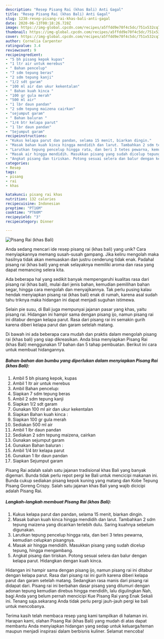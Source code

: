 ```yaml
---
description: "Resep Pisang Rai (khas Bali) Anti Gagal"
title: "Resep Pisang Rai (khas Bali) Anti Gagal"
slug: 1238-resep-pisang-rai-khas-bali-anti-gagal
date: 2020-06-13T00:18:26.728Z
image: https://img-global.cpcdn.com/recipes/a5ffdd9e70f4c5dc/751x532cq70/pisang-rai-khas-bali-foto-resep-utama.jpg
thumbnail: https://img-global.cpcdn.com/recipes/a5ffdd9e70f4c5dc/751x532cq70/pisang-rai-khas-bali-foto-resep-utama.jpg
cover: https://img-global.cpcdn.com/recipes/a5ffdd9e70f4c5dc/751x532cq70/pisang-rai-khas-bali-foto-resep-utama.jpg
author: Cornelia Carpenter
ratingvalue: 3.4
reviewcount: 9
recipeingredient:
- "5 bh pisang kepok kupas"
- "1 ltr air untuk merebus"
- " Bahan pencelup"
- "7 sdm tepung beras"
- "2 sdm tepung kanji"
- "1/2 sdt garam"
- "100 ml air dan ukur kekentalan"
- " Bahan kuah kinca "
- "100 gr gula merah"
- "500 ml air"
- "1 lbr daun pandan"
- "2 sdm tepung maizena cairkan"
- "sejumput garam"
- " Bahan baluran "
- "1/4 btr kelapa parut"
- "1 lbr daun pandan"
- "Sejumput garam"
recipeinstructions:
- "Kukus kelapa parut dan pandan, selama 15 menit, biarkan dingin."
- "Masak bahan kuah kinca hingga mendidih dan larut. Tambahkan 2 sdm tepung maizena yang dicairkan terlebih dulu. Saring kuahnya sebelum digunakan."
- "Larutkan tepung pencelup hingga rata, dan beri 3 tetes pewarna, kemudian celupkan pisangnya."
- "Masak air hingga mendidih. Masukkan pisang yang sudah dicelup tepung, hingga mengambang."
- "Angkat pisang dan tiriskan. Potong sesuai selera dan balur dengan kelapa parut. Hidangkan dengan kuah kinca."
categories:
- Resep
tags:
- pisang
- rai
- khas

katakunci: pisang rai khas 
nutrition: 132 calories
recipecuisine: Indonesian
preptime: "PT16M"
cooktime: "PT60M"
recipeyield: "3"
recipecategory: Dinner

---
```



![Pisang Rai (khas Bali)](https://img-global.cpcdn.com/recipes/a5ffdd9e70f4c5dc/751x532cq70/pisang-rai-khas-bali-foto-resep-utama.jpg)

Anda sedang mencari ide resep pisang rai (khas bali) yang unik? Cara menyiapkannya memang susah-susah gampang. Jika keliru mengolah maka hasilnya tidak akan memuaskan dan justru cenderung tidak enak. Padahal pisang rai (khas bali) yang enak selayaknya memiliki aroma dan rasa yang dapat memancing selera kita.

Ada beberapa hal yang sedikit banyak mempengaruhi kualitas rasa dari pisang rai (khas bali), mulai dari jenis bahan, kemudian pemilihan bahan segar, hingga cara mengolah dan menyajikannya. Tak perlu pusing kalau hendak menyiapkan pisang rai (khas bali) enak di rumah, karena asal sudah tahu triknya maka hidangan ini dapat menjadi suguhan istimewa.

Selain pie susu, di Bali juga mempunyai jajanan pasar yang khas, yaitu pisang rai. Hidangan ini hampir sama dengan pisang ijo, namun pisang rai ini ditabur dengan kelapa parut. Rasa dari pisang rai ini semakin gurih karena diberi kelapa parut dan garam setelah matang.


Di bawah ini ada beberapa cara mudah dan praktis dalam mengolah pisang rai (khas bali) yang siap dikreasikan. Anda bisa menyiapkan Pisang Rai (khas Bali) menggunakan 17 bahan dan 5 tahap pembuatan. Berikut ini cara untuk membuat hidangannya.

<!--inarticleads1-->

##### Bahan-bahan dan bumbu yang diperlukan dalam menyiapkan Pisang Rai (khas Bali):

1. Ambil 5 bh pisang kepok, kupas
1. Ambil 1 ltr air untuk merebus
1. Ambil  Bahan pencelup:
1. Siapkan 7 sdm tepung beras
1. Ambil 2 sdm tepung kanji
1. Siapkan 1/2 sdt garam
1. Gunakan 100 ml air dan ukur kekentalan
1. Siapkan  Bahan kuah kinca :
1. Siapkan 100 gr gula merah
1. Sediakan 500 ml air
1. Ambil 1 lbr daun pandan
1. Sediakan 2 sdm tepung maizena, cairkan
1. Gunakan sejumput garam
1. Gunakan  Bahan baluran :
1. Ambil 1/4 btr kelapa parut
1. Gunakan 1 lbr daun pandan
1. Siapkan Sejumput garam


Pisang Rai adalah salah satu jajanan tradisional khas Bali yang banyak digemari. Bunda tidak perlu repot pergi ke Bali untuk mencicipi makanan ini. Bunda cukup sediakan pisang kepok kuning yang matang dan Kobe Tepung Pisang Goreng Crispy. Salah satu jajanan khas Bali yang wajib dicicipi adalah Pisang Rai. 

<!--inarticleads2-->

##### Langkah-langkah membuat Pisang Rai (khas Bali):

1. Kukus kelapa parut dan pandan, selama 15 menit, biarkan dingin.
1. Masak bahan kuah kinca hingga mendidih dan larut. Tambahkan 2 sdm tepung maizena yang dicairkan terlebih dulu. Saring kuahnya sebelum digunakan.
1. Larutkan tepung pencelup hingga rata, dan beri 3 tetes pewarna, kemudian celupkan pisangnya.
1. Masak air hingga mendidih. Masukkan pisang yang sudah dicelup tepung, hingga mengambang.
1. Angkat pisang dan tiriskan. Potong sesuai selera dan balur dengan kelapa parut. Hidangkan dengan kuah kinca.


Hidangan ini hampir sama dengan pisang ijo, namun pisang rai ini ditabur dengan kelapa parut. Rasa dari pisang rai ini gurih karena diberi kelapa parut dan garam setelah matang. Sedangkan rasa manis dari pisang rai didapat dari. Pisang rai ini berbahan dasar pisang yang dilumuri dengan adonan tepung kemudian direbus hingga mendidih, lalu digulingkan Nah, bagi Anda yang belum pernah mencicipi Kue Pisang Rai yang Enak Sekali ini. Tenang saja.sekarang Anda tidak perlu pergi jauh-jauh pergi ke bali untuk mencobanya. 

Terima kasih telah membaca resep yang kami tampilkan di halaman ini. Harapan kami, olahan Pisang Rai (khas Bali) yang mudah di atas dapat membantu Anda menyiapkan hidangan yang sedap untuk keluarga/teman maupun menjadi inspirasi dalam berbisnis kuliner. Selamat mencoba!
